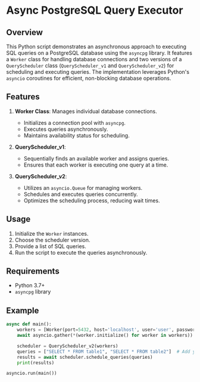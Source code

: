 # Async PostgreSQL Query Executor

## Overview

This Python script demonstrates an asynchronous approach to executing SQL queries on a PostgreSQL database using the `asyncpg` library. It features a `Worker` class for handling database connections and two versions of a `QueryScheduler` class (`QueryScheduler_v1` and `QueryScheduler_v2`) for scheduling and executing queries. The implementation leverages Python's `asyncio` coroutines for efficient, non-blocking database operations.

## Features

1. **Worker Class**: Manages individual database connections.
   - Initializes a connection pool with `asyncpg`.
   - Executes queries asynchronously.
   - Maintains availability status for scheduling.

2. **QueryScheduler_v1**:
   - Sequentially finds an available worker and assigns queries.
   - Ensures that each worker is executing one query at a time.

3. **QueryScheduler_v2**:
   - Utilizes an `asyncio.Queue` for managing workers.
   - Schedules and executes queries concurrently.
   - Optimizes the scheduling process, reducing wait times.

## Usage

1. Initialize the `Worker` instances.
2. Choose the scheduler version.
3. Provide a list of SQL queries.
4. Run the script to execute the queries asynchronously.

## Requirements

- Python 3.7+
- `asyncpg` library

## Example

```python
async def main():
    workers = [Worker(port=5432, host='localhost', user='user', password='password', database='db') for _ in range(5)]
    await asyncio.gather(*(worker.initialize() for worker in workers))

    scheduler = QueryScheduler_v2(workers)
    queries = ["SELECT * FROM table1", "SELECT * FROM table2"]  # Add your queries
    results = await scheduler.schedule_queries(queries)
    print(results)

asyncio.run(main())
